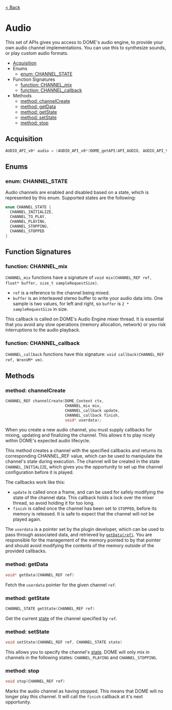 [< Back](.)

Audio
===============

This set of APIs gives you access to DOME's audio engine, to provide your own audio channel implementations. You can use this to synthesize sounds, or play custom audio formats.

 * [Acquisition](#acquistion)
 * Enums
   - [enum: CHANNEL_STATE](#enum-channel_state)
 * Function Signatures
   - [function: CHANNEL_mix](#function-channel_mix)
   - [function: CHANNEL_callback](#function-channel_callback)
 * Methods
   - [method: channelCreate](#method-channelcreate)
   - [method: getData](#method-getdata)
   - [method: getState](#method-getstate)
   - [method: setState](#method-setstate)
   - [method: stop](#method-stop)


## Acquisition

```c
AUDIO_API_v0* audio = (AUDIO_API_v0*)DOME_getAPI(API_AUDIO, AUDIO_API_VERSION);
```

## Enums

### enum: CHANNEL_STATE

Audio channels are enabled and disabled based on a state, which is represented by this enum. Supported states are the following:

```c
enum CHANNEL_STATE {
  CHANNEL_INITIALIZE,
  CHANNEL_TO_PLAY,
  CHANNEL_PLAYING,
  CHANNEL_STOPPING,
  CHANNEL_STOPPED
}
```

## Function Signatures

### function: CHANNEL_mix
`CHANNEL_mix` functions have a signature of `void mix(CHANNEL_REF ref, float* buffer, size_t sampleRequestSize)`. 

  * `ref` is a reference to the channel being mixed. 
  * `buffer` is an interleaved stereo buffer to write your audio data into. One sample is two values, for left and right, so `buffer` is `2 * sampleRequestSize` in size. 

This callback is called on DOME's Audio Engine mixer thread. It is essential that you avoid any slow operations (memory allocation, network) or you risk interruptions to the audio playback.

### function: CHANNEL_callback
`CHANNEL_callback` functions have this signature: `void callback(CHANNEL_REF ref, WrenVM* vm)`.


## Methods

### method: channelCreate
```c
CHANNEL_REF channelCreate(DOME_Context ctx,
                          CHANNEL_mix mix, 
                          CHANNEL_callback update, 
                          CHANNEL_callback finish, 
                          void* userdata);
```

When you create a new audio channel, you must supply callbacks for mixing, updating and finalizing the channel. This allows it to play nicely within DOME's expected audio lifecycle.

This method creates a channel with the specified callbacks and returns its corresponding CHANNEL_REF value, which can be used to manipulate the channel's state during execution. The channel will be created in the state `CHANNEL_INITIALIZE`, which gives you the opportunity to set up the channel configuration before it is played.

The callbacks work like this:
  - `update` is called once a frame, and can be used for safely modifying the state of the channel data. This callback holds a lock over the mixer thread, so avoid holding it for too long.
  - `finish` is called once the channel has been set to `STOPPED`, before its memory is released. It is safe to expect that the channel will not be played again.

The `userdata` is a pointer set by the plugin developer, which can be used to pass through associated data, and retrieved by [`getData(ref)`](#method-getdata). You are responsible for the management of the memory pointed to by that pointer and should avoid modifying the contents of the memory outside of the provided callbacks.


### method: getData
```c
void* getData(CHANNEL_REF ref)
```
Fetch the `userdata` pointer for the given channel `ref`.

### method: getState
```c
CHANNEL_STATE getState(CHANNEL_REF ref)
```
Get the current [state](#enum-channel_state) of the channel specified by `ref`.

### method: setState
```c 
void setState(CHANNEL_REF ref, CHANNEL_STATE state)
```
This allows you to specify the channel's [state](#enum-channel_state). DOME will only mix in channels in the following states: `CHANNEL_PLAYING` and `CHANNEL_STOPPING`.

### method: stop
```c
void stop(CHANNEL_REF ref)
```
Marks the audio channel as having stopped. This means that DOME will no longer play this channel. It will call the `finish` callback at it's next opportunity.
